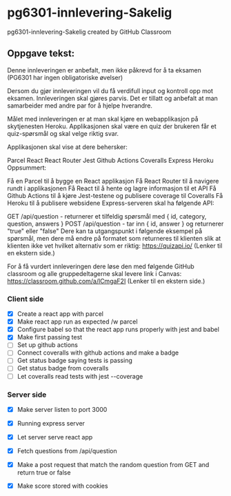 # pg6301-innlevering-Sakelig
pg6301-innlevering-Sakelig created by GitHub Classroom

## Oppgave tekst:

Denne innleveringen er anbefalt, men ikke påkrevd for å ta eksamen (PG6301 har ingen obligatoriske øvelser)

Dersom du gjør innleveringen vil du få verdifull input og kontroll opp mot eksamen. Innleveringen skal gjøres parvis. Det er tillatt og anbefalt at man samarbeider med andre par for å hjelpe hverandre.

Målet med innleveringen er at man skal kjøre en webapplikasjon på skytjenesten Heroku. Applikasjonen skal være en quiz der brukeren får et quiz-spørsmål og skal velge riktig svar.

Applikasjonen skal vise at dere behersker:

Parcel
React
React Router
Jest
Github Actions
Coveralls
Express
Heroku
Oppsummert:

Få en Parcel til å bygge en React applikasjon
Få React Router til å navigere rundt i applikasjonen
Få React til å hente og lagre informasjon til et API
Få Github Actions til å kjøre Jest-testene og publisere coverage til Coveralls
Få Heroku til å publisere websidene
Express-serveren skal ha følgende API:

GET /api/question - returnerer et tilfeldig spørsmål med { id, category, question, answers }
POST /api/question - tar inn { id, answer } og returnerer "true" eller "false"
Dere kan ta utgangspunkt i følgende eksempel på spørsmål, men dere må endre på formatet som returneres til klienten slik at klienten ikke vet hvilket alternativ som er riktig: https://quizapi.io/ (Lenker til en ekstern side.)

For å få vurdert innleveringen dere løse den med følgende GitHub classroom og alle gruppedeltagerne skal levere link i Canvas: https://classroom.github.com/a/lCmgaF2I (Lenker til en ekstern side.)

 ### Client side
 * [x] Create a react app with parcel
 * [x] Make react app run as expected /w parcel
 * [x] Configure babel so that the react app runs properly with jest and babel
 * [x] Make first passing test
 * [ ] Set up github actions
 * [ ] Connect coveralls with github actions and make a badge
 * [ ] Get status badge saying tests is passing
 * [ ] Get status badge from coveralls
 * [ ] Let coveralls read tests with jest --coverage

### Server side
 * [x] Make server listen to port 3000
 * [x] Running express server
 * [x] Let server serve react app
 * [x] Fetch questions from /api/question
 * [x] Make a post request that match the random question from GET and 
   return true or false
 * [x] Make score stored with cookies

